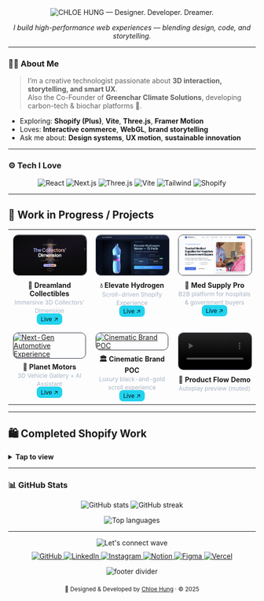 <!-- 🌸 Profile README • Chloe Hung (Mobile-optimised) -->

<!-- Typing intro (desktop + mobile-safe) -->
<!-- Typing Intro (Mobile-Safe & Not Clipped) -->
<p align="center" style="margin-top: 24px;">
  <picture>
    <!-- Mobile -->
    <source
      media="(max-width: 480px)"
      srcset="https://readme-typing-svg.demolab.com?font=Inter&weight=800&size=28&duration=2600&pause=900&color=A78BFA&center=true&vCenter=true&width=380&height=120&lines=Chloe+Hung;Designer.+Developer.+Dreamer." />
    <!-- Tablet -->
    <source
      media="(max-width: 768px)"
      srcset="https://readme-typing-svg.demolab.com?font=Inter&weight=800&size=36&duration=2600&pause=900&color=A78BFA&center=true&vCenter=true&width=580&height=130&lines=Chloe+Hung;Designer.+Developer.+Dreamer." />
    <!-- Desktop -->
    <img
      alt="CHLOE HUNG — Designer. Developer. Dreamer."
      src="https://readme-typing-svg.demolab.com?font=Inter&weight=800&size=46&duration=2600&pause=900&color=A78BFA&center=true&vCenter=true&width=900&height=140&lines=Chloe+Hung;Designer.+Developer.+Dreamer."
      style="max-width: 100%; height: auto;"
    />
  </picture>
</p>
<!-- Tagline -->
<p align="center">
  <em>I build high-performance web experiences — blending design, code, and storytelling.</em>
</p>

---

### 👩‍💻 About Me
> I’m a creative technologist passionate about **3D interaction, storytelling, and smart UX**.  
> Also the Co-Founder of **Greenchar Climate Solutions**, developing carbon-tech & biochar platforms 🌱.  

- Exploring: **Shopify (Plus)**, **Vite**, **Three.js**, **Framer Motion**  
- Loves: **Interactive commerce**, **WebGL**, **brand storytelling**  
- Ask me about: **Design systems**, **UX motion**, **sustainable innovation**

---

### ⚙️ Tech I Love
<p align="center">
  <img alt="React" src="https://img.shields.io/badge/React-20232a?logo=react&logoColor=61DAFB&style=for-the-badge">
  <img alt="Next.js" src="https://img.shields.io/badge/Next.js-000?logo=nextdotjs&logoColor=white&style=for-the-badge">
  <img alt="Three.js" src="https://img.shields.io/badge/Three.js-000?logo=three.js&logoColor=white&style=for-the-badge">
  <img alt="Vite" src="https://img.shields.io/badge/Vite-563D7C?logo=vite&logoColor=white&style=for-the-badge">
  <img alt="Tailwind" src="https://img.shields.io/badge/Tailwind-0ea5e9?logo=tailwindcss&logoColor=white&style=for-the-badge">
  <img alt="Shopify" src="https://img.shields.io/badge/Shopify-96BF48?logo=shopify&logoColor=white&style=for-the-badge">
</p>

---
## 🚧 Work in Progress / Projects

<table width="100%" cellspacing="0" cellpadding="0">
<tr>
<td width="33%" valign="top" style="padding:10px;">
  <a href="https://3-d-interactive-dreamland-collectibles-9r4a-2xd9jnchk.vercel.app/" target="_blank">
    <img src="https://github.com/chloehungdev/chloehungdev/blob/main/dreamland-collectors.png?raw=1" alt="Dreamland Collectibles" style="width:100%;border-radius:10px;border:1px solid #2e3440;">
  </a>
  <div style="margin-top:8px;text-align:center;">
    <b>🧸 Dreamland Collectibles</b><br>
    <span style="color:#a7b3c5;font-size:12px;">Immersive 3D Collectors' Dimension</span><br>
    <a href="https://3-d-interactive-dreamland-collectibles-9r4a-2xd9jnchk.vercel.app/" style="background:#22d3ee;color:#00121e;border-radius:8px;padding:4px 8px;font-size:12px;text-decoration:none;">Live ↗</a>
  </div>
</td>

<td width="33%" valign="top" style="padding:10px;">
  <a href="https://elevate-os-61cc9912.base44.app/" target="_blank">
    <img src="https://github.com/chloehungdev/chloehungdev/blob/main/elevate-hydrogen.png?raw=1" alt="Elevate Hydrogen" style="width:100%;border-radius:10px;border:1px solid #2e3440;">
  </a>
  <div style="margin-top:8px;text-align:center;">
    <b>💧 Elevate Hydrogen</b><br>
    <span style="color:#a7b3c5;font-size:12px;">Scroll-driven Shopify Experience</span><br>
    <a href="https://elevate-os-61cc9912.base44.app/" style="background:#22d3ee;color:#00121e;border-radius:8px;padding:4px 8px;font-size:12px;text-decoration:none;">Live ↗</a>
  </div>
</td>

<td width="33%" valign="top" style="padding:10px;">
  <a href="https://med-supply-pro.vercel.app/home" target="_blank">
    <img src="https://github.com/chloehungdev/chloehungdev/blob/main/medsupplypro.png?raw=1" alt="Med Supply Pro" style="width:100%;border-radius:10px;border:1px solid #2e3440;">
  </a>
  <div style="margin-top:8px;text-align:center;">
    <b>🏥 Med Supply Pro</b><br>
    <span style="color:#a7b3c5;font-size:12px;">B2B platform for hospitals & government buyers</span><br>
    <a href="https://med-supply-pro.vercel.app/home" style="background:#22d3ee;color:#00121e;border-radius:8px;padding:4px 8px;font-size:12px;text-decoration:none;">Live ↗</a>
  </div>
</td>
</tr>

<tr>
<td width="33%" valign="top" style="padding:10px;">
  <a href="https://planet-motors.base44.app/" target="_blank">
    <img src="https://github.com/chloehungdev/chloehungdev/blob/main/planet-motors-cover.png?raw=1" alt="Next-Gen Automotive Experience" style="width:100%;border-radius:10px;border:1px solid #2e3440;">
  </a>
  <div style="margin-top:8px;text-align:center;">
    <b>🚗 Planet Motors</b><br>
    <span style="color:#a7b3c5;font-size:12px;">3D Vehicle Gallery + AI Assistant</span><br>
    <a href="https://planet-motors.base44.app/" style="background:#22d3ee;color:#00121e;border-radius:8px;padding:4px 8px;font-size:12px;text-decoration:none;">Live ↗</a>
  </div>
</td>

<td width="33%" valign="top" style="padding:10px;">
  <a href="https://foundation-cinematic-leap.lovable.app" target="_blank">
    <img src="https://github.com/chloehungdev/chloehungdev/blob/main/GlissiPocRec.mp4" alt="Cinematic Brand POC" style="width:100%;border-radius:10px;border:1px solid #2e3440;">
  </a>
  <div style="margin-top:8px;text-align:center;">
    <b>🏛️ Cinematic Brand POC</b><br>
    <span style="color:#a7b3c5;font-size:12px;">Luxury black-and-gold scroll experience</span><br>
    <a href="https://foundation-cinematic-leap.lovable.app" style="background:#22d3ee;color:#00121e;border-radius:8px;padding:4px 8px;font-size:12px;text-decoration:none;">Live ↗</a>
  </div>
</td>

<td width="33%" valign="top" style="padding:10px;">
  <video src="https://raw.githubusercontent.com/chloehungdev/chloehungdev/main/GlissiPocRec.mp4" style="width:100%;border-radius:10px;border:1px solid #2e3440;" autoplay muted loop playsinline></video>
  <div style="margin-top:8px;text-align:center;">
    <b>🎥 Product Flow Demo</b><br>
    <span style="color:#a7b3c5;font-size:12px;">Autoplay preview (muted)</span>
  </div>
</td>
</tr>
</table>

---

## 🛍️ Completed Shopify Work

<details>
  <summary><b>Tap to view </b></summary>

  <!-- Card: Numara Skincare -->
<div align="center" style="max-width:820px; margin:12px auto; padding:14px; border:1px solid #e5e7eb; border-radius:14px; background:#ffffff;">
  <a href="https://www.mynumara.com/" target="_blank">
    <img src="https://github.com/chloehungdev/chloehungdev/blob/main/mynumarapdp-ezgif.com-video-to-gif-converter.gif" alt="Numara Skincare" style="width:100%; border-radius:10px; border:1px solid #e5e7eb;">
  </a>
  <div style="text-align:left; margin-top:10px;">
    <strong>💧 Numara Skincare / Wellness</strong>
    <div style="color:#374151; margin:4px 0 10px;">
      Shopify wellness storefront focused on women’s health, custom subscription UX, sleek transitions, and elevated product storytelling.
    </div>
    <a href="https://www.mynumara.com/">🔗 Live</a>
    <br> </br>
  </div>
</div>

  <!-- Card: EggboxTech -->
  <div align="center" style="max-width:820px;margin:12px auto;padding:14px;border:1px solid #e5e7eb;border-radius:14px;background:#ffffff;">
    <a href="https://www.eggboxtech.com" target="_blank">
      <img src="https://github.com/chloehungdev/chloehungdev/blob/main/eggboxtechhome.png?raw=true" alt="EggboxTech" style="width:100%;border-radius:10px;border:1px solid #e5e7eb;">
    </a>
    <div style="text-align:left;margin-top:10px;">
      <strong>🧠 EggboxTech</strong>
      <div style="color:#374151;margin:4px 0 10px;">Shopify store for electronics & innovation</div>
      <a href="https://www.eggboxtech.com">🔗 Live</a>
       <br> </br>
    </div>
  </div>

  <!-- Card: Joann’s Legacy -->
  <div align="center" style="max-width:820px;margin:12px auto;padding:14px;border:1px solid #e5e7eb;border-radius:14px;background:#ffffff;">
    <a href="https://joannslegacypublishing.myshopify.com/" target="_blank">
      <img src="https://github.com/chloehungdev/chloehungdev/blob/main/joannlegacyhero.png?raw=true" alt="Joann’s Legacy Publishing" style="width:100%;border-radius:10px;border:1px solid #e5e7eb;">
    </a>
    <div style="text-align:left;margin-top:10px;">
      <strong>📖 Joann’s Legacy Publishing</strong>
      <div style="color:#374151;margin:4px 0 10px;">Children’s book store with auto-flip & memorial wall</div>
      <a href="https://joannslegacypublishing.myshopify.com/">🔗 Live</a>
        <br> </br>
    </div>
  </div>


</details>

---

### 📊 GitHub Stats

<p align="center">

  <!-- Main stats -->
  <picture>
    <source media="(prefers-color-scheme: dark)"
      srcset="https://github-readme-stats.vercel.app/api?username=chloehungdev&show_icons=true&count_private=true&bg_color=00000000&title_color=A78BFA&text_color=E5E7EB&icon_color=60A5FA&border_color=2A2A2A&border_radius=14&custom_title=Chloe%20Hung%20·%20Creative%20Developer"/>
    <source media="(prefers-color-scheme: light)"
      srcset="https://github-readme-stats.vercel.app/api?username=chloehungdev&show_icons=true&count_private=true&bg_color=00000000&title_color=4F46E5&text_color=111827&icon_color=2563EB&border_color=D1D5DB&border_radius=14&custom_title=Chloe%20Hung%20·%20Creative%20Developer"/>
    <img alt="GitHub stats" height="160"
      src="https://github-readme-stats.vercel.app/api?username=chloehungdev&show_icons=true&count_private=true&bg_color=00000000&title_color=4F46E5&text_color=111827&icon_color=2563EB&border_radius=14"/>
  </picture>

  <!-- Streak -->
  <picture>
    <source media="(prefers-color-scheme: dark)"
      srcset="https://streak-stats.demolab.com?user=chloehungdev&theme=transparent&hide_border=false&background=00000000&ring=F472B6&fire=F472B6&currStreakLabel=60A5FA&sideNums=A78BFA&sideLabels=E5E7EB&dates=9CA3AF&border_radius=14&border=2A2A2A"/>
    <source media="(prefers-color-scheme: light)"
      srcset="https://streak-stats.demolab.com?user=chloehungdev&theme=transparent&hide_border=false&background=00000000&ring=EC4899&fire=EC4899&currStreakLabel=2563EB&sideNums=7C3AED&sideLabels=374151&dates=6B7280&border_radius=14&border=D1D5DB"/>
    <img alt="GitHub streak" height="160"
      src="https://streak-stats.demolab.com?user=chloehungdev&theme=transparent&hide_border=false&background=00000000&ring=EC4899&fire=EC4899&currStreakLabel=2563EB&sideNums=7C3AED&sideLabels=374151&dates=6B7280&border_radius=14"/>
  </picture>

</p>

<p align="center">
  <!-- Top languages -->
  <picture>
    <source media="(prefers-color-scheme: dark)"
      srcset="https://github-readme-stats.vercel.app/api/top-langs/?username=chloehungdev&layout=compact&bg_color=00000000&title_color=60A5FA&text_color=E5E7EB&border_color=2A2A2A&border_radius=14&langs_count=6"/>
    <source media="(prefers-color-scheme: light)"
      srcset="https://github-readme-stats.vercel.app/api/top-langs/?username=chloehungdev&layout=compact&bg_color=00000000&title_color=2563EB&text_color=111827&border_color=D1D5DB&border_radius=14&langs_count=6"/>
    <img alt="Top languages" height="140"
      src="https://github-readme-stats.vercel.app/api/top-langs/?username=chloehungdev&layout=compact&bg_color=00000000&title_color=2563EB&text_color=111827&border_radius=14&langs_count=6"/>
  </picture>
</p>

---

<div align="center" style="max-width:1200px;margin:auto;">
  <!-- Wave title -->
  <picture>
    <source media="(prefers-color-scheme: dark)"
      srcset="https://capsule-render.vercel.app/api?type=waving&color=6366F1&height=90&section=header&text=Let%E2%80%99s%20Connect!&fontColor=E5E7EB&fontSize=28&animation=twinkling&fontAlignY=36"/>
    <source media="(prefers-color-scheme: light)"
      srcset="https://capsule-render.vercel.app/api?type=waving&color=60A5FA&height=90&section=header&text=Let%E2%80%99s%20Connect!&fontColor=0F172A&fontSize=28&animation=twinkling&fontAlignY=36"/>
    <img alt="Let's connect wave" src="https://capsule-render.vercel.app/api?type=waving&color=60A5FA&height=90&section=header&text=Let%E2%80%99s%20Connect!&fontColor=0F172A&fontSize=28&animation=twinkling&fontAlignY=36"/>
  </picture>


<!-- 🌐 Social Icon Row with Clickable Links -->
<p align="center" style="margin-top:10px;">
  <a href="https://github.com/chloehungdev" target="_blank" title="GitHub">
    <img src="https://skillicons.dev/icons?i=github" height="38" alt="GitHub"/>
  </a>
  <a href="https://www.linkedin.com/in/chloehungyx" target="_blank" title="LinkedIn">
    <img src="https://skillicons.dev/icons?i=linkedin" height="38" alt="LinkedIn"/>
  </a>
  <a href="https://instagram.com/hungst.er" target="_blank" title="Instagram">
    <img src="https://skillicons.dev/icons?i=instagram" height="38" alt="Instagram"/>
  </a>
  <a href="https://www.notion.so" target="_blank" title="Notion">
    <img src="https://skillicons.dev/icons?i=notion" height="38" alt="Notion"/>
  </a>
  <a href="https://www.figma.com/@chloehung" target="_blank" title="Figma">
    <img src="https://skillicons.dev/icons?i=figma" height="38" alt="Figma"/>
  </a>
  <a href="https://vercel.com/chloehungdev" target="_blank" title="Vercel">
    <img src="https://skillicons.dev/icons?i=vercel" height="38" alt="Vercel"/>
  </a>
</p>

  <!-- Footer -->
  <picture>
    <source media="(prefers-color-scheme: dark)"
      srcset="https://capsule-render.vercel.app/api?type=transparent&height=60&section=footer&text=✨%20Thanks%20for%20visiting!%20✨&fontSize=18&fontColor=9CA3AF"/>
    <source media="(prefers-color-scheme: light)"
      srcset="https://capsule-render.vercel.app/api?type=transparent&height=60&section=footer&text=✨%20Thanks%20for%20visiting!%20✨&fontSize=18&fontColor=6B7280"/>
    <img alt="footer divider" src="https://capsule-render.vercel.app/api?type=transparent&height=60&section=footer&text=✨%20Thanks%20for%20visiting!%20✨&fontSize=18&fontColor=6B7280"/>
  </picture>

  <sub>🩵 Designed & Developed by <a href="https://www.eggyhung.com" target="_blank">Chloe Hung</a> · © 2025</sub>
</div>

